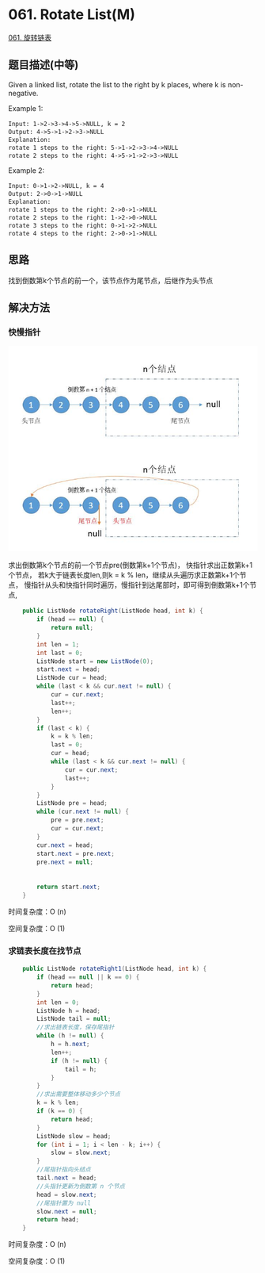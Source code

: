 # 061. Rotate List\(M\)

[061. 旋转链表](https://leetcode-cn.com/problems/rotate-list/)

## 题目描述\(中等\)

Given a linked list, rotate the list to the right by k places, where k is non-negative.

Example 1:

```
Input: 1->2->3->4->5->NULL, k = 2
Output: 4->5->1->2->3->NULL
Explanation:
rotate 1 steps to the right: 5->1->2->3->4->NULL
rotate 2 steps to the right: 4->5->1->2->3->NULL
```

Example 2:

```
Input: 0->1->2->NULL, k = 4
Output: 2->0->1->NULL
Explanation:
rotate 1 steps to the right: 2->0->1->NULL
rotate 2 steps to the right: 1->2->0->NULL
rotate 3 steps to the right: 0->1->2->NULL
rotate 4 steps to the right: 2->0->1->NULL
```

## 思路

找到倒数第k个节点的前一个，该节点作为尾节点，后继作为头节点

## 解决方法

### 快慢指针

![](../assets/leetcode-note/001-100/061-s-1-1.png)

求出倒数第k个节点的前一个节点pre(倒数第k+1个节点)，
快指针求出正数第k+1个节点，
若k大于链表长度len,则k = k % len，继续从头遍历求正数第k+1个节点，
慢指针从头和快指针同时遍历，慢指针到达尾部时，即可得到倒数第k+1个节点,


```java
    public ListNode rotateRight(ListNode head, int k) {
        if (head == null) {
            return null;
        }
        int len = 1;
        int last = 0;
        ListNode start = new ListNode(0);
        start.next = head;
        ListNode cur = head;
        while (last < k && cur.next != null) {
            cur = cur.next;
            last++;
            len++;
        }
        if (last < k) {
            k = k % len;
            last = 0;
            cur = head;
            while (last < k && cur.next != null) {
                cur = cur.next;
                last++;
            }
        }
        ListNode pre = head;
        while (cur.next != null) {
            pre = pre.next;
            cur = cur.next;
        }
        cur.next = head;
        start.next = pre.next;
        pre.next = null;


        return start.next;
    }
```

时间复杂度：O (n)

空间复杂度：O (1)

### 求链表长度在找节点

```java
    public ListNode rotateRight1(ListNode head, int k) {
        if (head == null || k == 0) {
            return head;
        }
        int len = 0;
        ListNode h = head;
        ListNode tail = null;
        //求出链表长度，保存尾指针
        while (h != null) {
            h = h.next;
            len++;
            if (h != null) {
                tail = h;
            }
        }
        //求出需要整体移动多少个节点
        k = k % len;
        if (k == 0) {
            return head;
        }
        ListNode slow = head;
        for (int i = 1; i < len - k; i++) {
            slow = slow.next;
        }
        //尾指针指向头结点
        tail.next = head;
        //头指针更新为倒数第 n 个节点
        head = slow.next;
        //尾指针置为 null
        slow.next = null;
        return head;
    }
```

时间复杂度：O (n)

空间复杂度：O (1)

